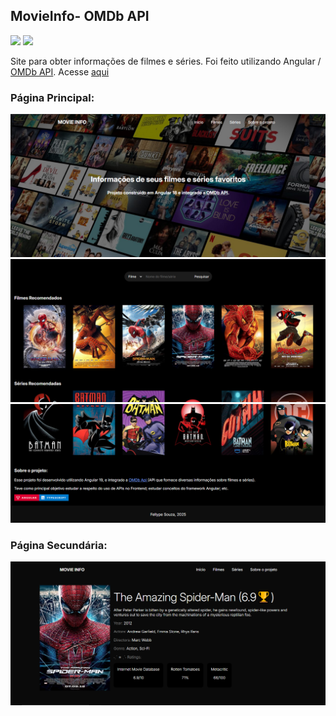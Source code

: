 <section>
  <h1>MovieInfo- OMDb API</h1>
  <section class="badges">
    <img src="https://img.shields.io/badge/Angular-DD0031?style=for-the-badge&logo=angular&logoColor=white"/>
    <img src="https://img.shields.io/badge/TypeScript-007ACC?style=for-the-badge&logo=typescript&logoColor=white"/>
  </section>
  <p>Site para obter informações de filmes e séries. Foi feito utilizando Angular / <a target="_blank" href="https://www.omdbapi.com/">OMDb API</a>. Acesse <a href="https://fellypesouza.github.io/MovieInfo-OMDb-API/" target="_blank">aqui</a></p>
  <section class="projectImages">
    <h3>Página Principal:</h3>
    <img src="./image_1.png" alt="projectImage"/>
    <img src="./image_2.png" alt="projectImage"/>
    <img src="./image_3.png" alt="projectImage"/>
    <h3>Página Secundária:</h3>
    <img src="./image_4.png" alt="projectImage"/>
  </section>
</section>
